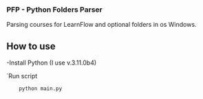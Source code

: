 ### PFP - Python Folders Parser

Parsing courses for LearnFlow and optional folders in os Windows.

## How to use

-Install Python (I use v.3.11.0b4)

`Run script

```
	python main.py

```
